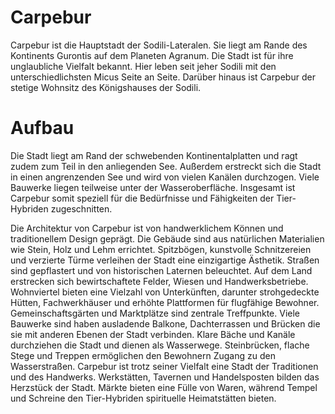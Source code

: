 
# Carpebur

Carpebur ist die Hauptstadt der Sodili-Lateralen. Sie liegt am Rande des Kontinents Gurontis auf dem Planeten Agranum. Die Stadt ist für ihre unglaubliche Vielfalt bekannt. Hier leben seit jeher Sodili mit den unterschiedlichsten Micus Seite an Seite. Darüber hinaus ist Carpebur der stetige Wohnsitz des Königshauses der Sodili. 

# Aufbau

Die Stadt liegt am Rand der schwebenden Kontinentalplatten und ragt zudem zum Teil in den anliegenden See. Außerdem erstreckt sich die Stadt in einen angrenzenden See und wird von vielen Kanälen durchzogen. Viele Bauwerke liegen teilweise unter der Wasseroberfläche. Insgesamt ist Carpebur somit speziell für die Bedürfnisse und Fähigkeiten der Tier-Hybriden zugeschnitten. 

Die Architektur von Carpebur ist von handwerklichem Können und traditionellem Design geprägt. Die Gebäude sind aus natürlichen Materialien wie Stein, Holz und Lehm errichtet. Spitzbögen, kunstvolle Schnitzereien und verzierte Türme verleihen der Stadt eine einzigartige Ästhetik. Straßen sind gepflastert und von historischen Laternen beleuchtet. Auf dem Land erstrecken sich bewirtschaftete Felder, Wiesen und Handwerksbetriebe. Wohnviertel bieten eine Vielzahl von Unterkünften, darunter strohgedeckte Hütten, Fachwerkhäuser und erhöhte Plattformen für flugfähige Bewohner. Gemeinschaftsgärten und Marktplätze sind zentrale Treffpunkte. Viele Bauwerke sind haben ausladende Balkone, Dachterrassen und Brücken die sie mit anderen Ebenen der Stadt verbinden. Klare Bäche und Kanäle durchziehen die Stadt und dienen als Wasserwege. Steinbrücken, flache Stege und Treppen ermöglichen den Bewohnern Zugang zu den Wasserstraßen. Carpebur ist trotz seiner Vielfalt eine Stadt der Traditionen und des Handwerks. Werkstätten, Tavernen und Handelsposten bilden das Herzstück der Stadt. Märkte bieten eine Fülle von Waren, während Tempel und Schreine den Tier-Hybriden spirituelle Heimatstätten bieten.